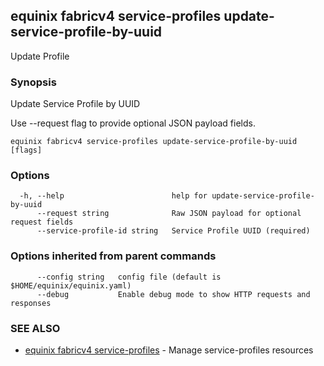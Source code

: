 ## equinix fabricv4 service-profiles update-service-profile-by-uuid

Update Profile

### Synopsis

Update Service Profile by UUID

Use --request flag to provide optional JSON payload fields.

```
equinix fabricv4 service-profiles update-service-profile-by-uuid [flags]
```

### Options

```
  -h, --help                        help for update-service-profile-by-uuid
      --request string              Raw JSON payload for optional request fields
      --service-profile-id string   Service Profile UUID (required)
```

### Options inherited from parent commands

```
      --config string   config file (default is $HOME/equinix/equinix.yaml)
      --debug           Enable debug mode to show HTTP requests and responses
```

### SEE ALSO

* [equinix fabricv4 service-profiles](equinix_fabricv4_service-profiles.md)	 - Manage service-profiles resources

